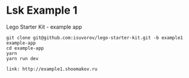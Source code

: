 # Lsk Example 1
Lego Starter Kit - example app

```
git clone git@github.com:isuvorov/lego-starter-kit.git -b example1 example-app
cd example-app
yarn
yarn run dev

link: http://example1.shoomakov.ru
```
